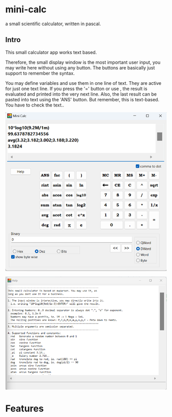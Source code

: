 # mini-calc
a small scientific calculator, written in pascal.

## Intro
This small calculator app works text based.

Therefore, the small display window is the most important user input, you may write here without using any button.
The buttons are basically just support to remember the syntax.

You may define variables and use them in one line of text. They are active for just one text line. If you press the '=' button or use <ENTER>, the result is evaluated and printed into the very next line. Also, the last result can be pasted into text using the 'ANS' button. But remember, this is text-based. You have to check the text..

![Image mini-calc](image1.png)

![Image help](image2.png)

# Features

